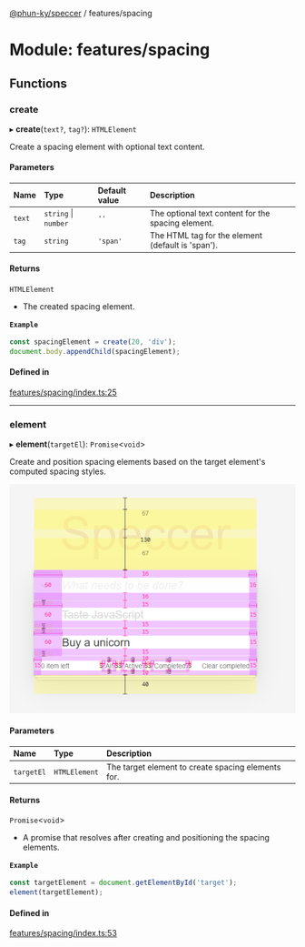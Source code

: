 [@phun-ky/speccer](../README.md) / features/spacing

# Module: features/spacing

## Functions

### create

▸ **create**(`text?`, `tag?`): `HTMLElement`

Create a spacing element with optional text content.

#### Parameters

| Name | Type | Default value | Description |
| :------ | :------ | :------ | :------ |
| `text` | `string` \| `number` | `''` | The optional text content for the spacing element. |
| `tag` | `string` | `'span'` | The HTML tag for the element (default is 'span'). |

#### Returns

`HTMLElement`

- The created spacing element.

**`Example`**

```ts
const spacingElement = create(20, 'div');
document.body.appendChild(spacingElement);
```

#### Defined in

[features/spacing/index.ts:25](https://github.com/phun-ky/speccer/blob/main/src/features/spacing/index.ts#L25)

___

### element

▸ **element**(`targetEl`): `Promise`\<`void`\>

Create and position spacing elements based on the target element's computed spacing styles.

![spacing](https://github.com/phun-ky/speccer/blob/main/public/spacing.png?raw=true)

#### Parameters

| Name | Type | Description |
| :------ | :------ | :------ |
| `targetEl` | `HTMLElement` | The target element to create spacing elements for. |

#### Returns

`Promise`\<`void`\>

- A promise that resolves after creating and positioning the spacing elements.

**`Example`**

```ts
const targetElement = document.getElementById('target');
element(targetElement);
```

#### Defined in

[features/spacing/index.ts:53](https://github.com/phun-ky/speccer/blob/main/src/features/spacing/index.ts#L53)
